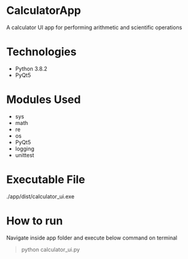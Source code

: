 # CalculatorApp
A calculator UI app for performing arithmetic and scientific operations

# Technologies
- Python 3.8.2
- PyQt5

# Modules Used
- sys
- math
- re
- os
- PyQt5
- logging
- unittest

# Executable File
./app/dist/calculator_ui.exe

# How to run
Navigate inside app folder and execute below command on terminal
> python calculator_ui.py
